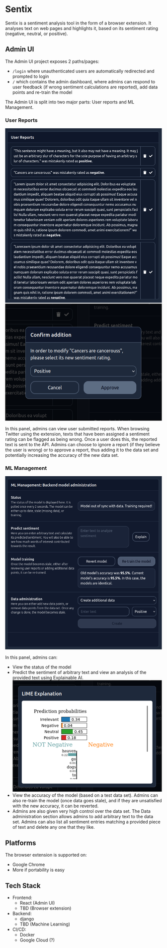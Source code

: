# Sentix

Sentix is a sentiment analysis tool in the form of a browser extension. It analyses text on web pages and highlights it, based on its sentiment rating (negative, neutral, or positive).  

## Admin UI

The Admin UI project exposes 2 paths/pages:
- `/login` where unauthenticated users are automatically redirected and prompted to login
- `/` which contains the admin dashboard, where admins can respond to user feedback (if wrong sentiment calculations are reported), add data points and re-train the model

The Admin UI is split into two major parts: User reports and ML Management.

### User Reports

![img](/docs/screenshots/user_reports.png)
![img](/docs/screenshots/report_modal.png)

In this panel, admins can view user submitted reports. When browsing Twitter using the extension, texts that have been assigned a sentiment rating can be flagged as being wrong. Once a user does this, the reported text is sent to the API. Admins can choose to ignore a report (if they believe the user is wrong) or to approve a report, thus adding it to the data set and potentially increasing the accuracy of the new data set.

### ML Management

![img](/docs/screenshots/ml_management.png)

In this panel, admins can:
- View the status of the model
- Predict the sentiment of arbitrary text and view an analysis of the provided text using Explainable AI.
![img](/docs/screenshots/explainable_ai.png)
- View the accuracy of the model (based on a test data set). Admins can also re-train the model (once data goes stale), and if they are unsatisfied with the new accuracy, it can be reverted.
- Admins are also given very high control over the data set. The Data administration section allows admins to add arbitrary text to the data set. Admins can also list all sentiment entries matching a provided piece of text and delete any one that they like.


## Platforms

The browser extension is supported on:

- Google Chrome
- More if portability is easy

## Tech Stack

- Frontend:
  - React (Admin UI)
  - TBD (Browser extension)
- Backend:
  - django
  - TBD (Machine Learning)
- CI/CD:
  - Docker
  - Google Cloud (?)